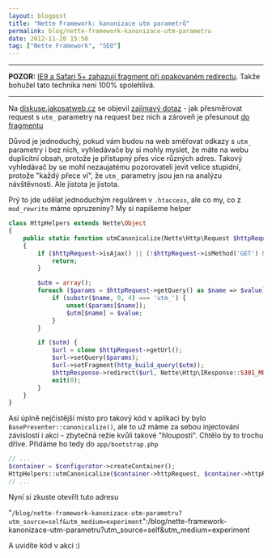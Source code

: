 ```yaml
---
layout: blogpost
title: "Nette Framework: kanonizace utm parametrů"
permalink: blog/nette-framework-kanonizace-utm-parametru
date: 2012-11-20 15:50
tag: ["Nette Framework", "SEO"]
---
```


---

**POZOR:** [IE9 a Safari 5+ zahazují fragment při opakovaném redirectu](http://stackoverflow.com/a/5915350). Takže bohužel tato technika není 100% spolehlivá.

----

Na [diskuse.jakpsatweb.cz](http://diskuse.jakpsatweb.cz/) se objevil [zajímavý dotaz](http://diskuse.jakpsatweb.cz/?action=vthread&forum=31&topic=143893#1) - jak přesměrovat request s `utm_` parametry na request bez nich a zároveň je přesunout [do fragmentu](http://api.nette.org/2.0/Nette.Http.Url.html?)

Důvod je jednoduchý, pokud vám budou na web směřovat odkazy s `utm_` parametry i bez nich, vyhledávače by si mohly myslet, že máte na webu duplicitní obsah, protože je přístupný přes více různých adres. Takový vyhledávač by se mohl nezaujatému pozorovateli jevit velice stupidní, protože "každý přece ví", že `utm_` parametry jsou jen na analýzu návštěvnosti. Ale jistota je jistota.

Prý to jde udělat jednoduchým regulárem v `.htaccess`, ale co my, co z `mod_rewrite` máme opruzeniny? My si napíšeme helper

~~~ php
class HttpHelpers extends Nette\Object
{
    public static function utmCanonicalize(Nette\Http\Request $httpRequest, Nette\Http\Response $httpResponse)
    {
        if ($httpRequest->isAjax() || (!$httpRequest->isMethod('GET') && !$httpRequest->isMethod('HEAD'))) {
            return;
        }

        $utm = array();
        foreach ($params = $httpRequest->getQuery() as $name => $value) {
            if (substr($name, 0, 4) === 'utm_') {
                unset($params[$name]);
                $utm[$name] = $value;
            }
        }

        if ($utm) {
            $url = clone $httpRequest->getUrl();
            $url->setQuery($params);
            $url->setFragment(http_build_query($utm));
            $httpResponse->redirect($url, Nette\Http\IResponse::S301_MOVED_PERMANENTLY);
            exit(0);
        }
    }
}
~~~

Asi úplně nejčistější místo pro takový kód v aplikaci by bylo `BasePresenter::canonicalize()`, ale to už máme za sebou injectování závislostí i akci - zbytečná režie kvůli takové "hlouposti". Chtělo by to trochu dříve. Přidáme ho tedy do `app/bootstrap.php`

~~~ php
// ...
$container = $configurator->createContainer();
HttpHelpers::utmCanonicalize($container->httpRequest, $container->httpResponse);
// ...
~~~

Nyní si zkuste otevřít tuto adresu

"`/blog/nette-framework-kanonizace-utm-parametru?utm_source=self&utm_medium=experiment`":/blog/nette-framework-kanonizace-utm-parametru?utm_source=self&utm_medium=experiment

A uvidíte kód v akci :)
